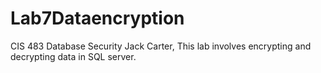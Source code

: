 # Lab7Dataencryption
CIS 483 Database Security Jack Carter, This lab involves encrypting and decrypting data in SQL server.
